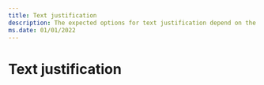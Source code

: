 ```yaml
---
title: Text justification
description: The expected options for text justification depend on the language and the script being displayed.
ms.date: 01/01/2022
---
```


# Text justification
